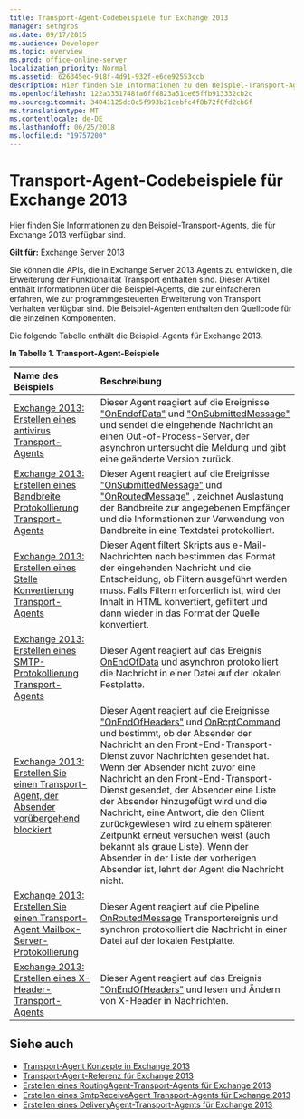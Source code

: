 ```yaml
---
title: Transport-Agent-Codebeispiele für Exchange 2013
manager: sethgros
ms.date: 09/17/2015
ms.audience: Developer
ms.topic: overview
ms.prod: office-online-server
localization_priority: Normal
ms.assetid: 626345ec-918f-4d91-932f-e6ce92553ccb
description: Hier finden Sie Informationen zu den Beispiel-Transport-Agents, die für Exchange 2013 verfügbar sind.
ms.openlocfilehash: 122a3351748fa6ffd823a51ce65ffb913332cb2c
ms.sourcegitcommit: 34041125dc8c5f993b21cebfc4f8b72f0fd2cb6f
ms.translationtype: MT
ms.contentlocale: de-DE
ms.lasthandoff: 06/25/2018
ms.locfileid: "19757200"
---
```

# <a name="transport-agent-code-samples-for-exchange-2013"></a>Transport-Agent-Codebeispiele für Exchange 2013

Hier finden Sie Informationen zu den Beispiel-Transport-Agents, die für Exchange 2013 verfügbar sind.
  
**Gilt für:** Exchange Server 2013
  
Sie können die APIs, die in Exchange Server 2013 Agents zu entwickeln, die Erweiterung der Funktionalität Transport enthalten sind. Dieser Artikel enthält Informationen über die Beispiel-Agents, die zur einfacheren erfahren, wie zur programmgesteuerten Erweiterung von Transport Verhalten verfügbar sind. Die Beispiel-Agenten enthalten den Quellcode für die einzelnen Komponenten. 
  
Die folgende Tabelle enthält die Beispiel-Agents für Exchange 2013.
  
**In Tabelle 1. Transport-Agent-Beispiele**

|**Name des Beispiels**|**Beschreibung**|
|:-----|:-----|
|[Exchange 2013: Erstellen eines antivirus Transport-Agents](http://code.msdn.microsoft.com/Exchange/Exchange-2013-Build-an-6e544269) <br/> |Dieser Agent reagiert auf die Ereignisse ["OnEndofData"](https://msdn.microsoft.com/library/Microsoft.Exchange.Data.Transport.Smtp.SmtpReceiveAgent.OnEndOfData.aspx) und ["OnSubmittedMessage"](https://msdn.microsoft.com/library/Microsoft.Exchange.Data.Transport.Routing.RoutingAgent.OnSubmittedMessage.aspx) und sendet die eingehende Nachricht an einen Out-of-Process-Server, der asynchron untersucht die Meldung und gibt eine geänderte Version zurück.  <br/> |
|[Exchange 2013: Erstellen eines Bandbreite Protokollierung Transport-Agents](http://code.msdn.microsoft.com/Exchange/Exchange-2013-Build-a-d61a4aaa) <br/> |Dieser Agent reagiert auf die Ereignisse ["OnSubmittedMessage"](https://msdn.microsoft.com/library/Microsoft.Exchange.Data.Transport.Routing.RoutingAgent.OnSubmittedMessage.aspx) und ["OnRoutedMessage"](https://msdn.microsoft.com/library/Microsoft.Exchange.Data.Transport.Routing.RoutingAgent.OnRoutedMessage.aspx) , zeichnet Auslastung der Bandbreite zur angegebenen Empfänger und die Informationen zur Verwendung von Bandbreite in eine Textdatei protokolliert.  <br/> |
|[Exchange 2013: Erstellen eines Stelle Konvertierung Transport-Agents](http://code.msdn.microsoft.com/Exchange/Exchange-2013-Build-a-body-ed36ecb0) <br/> |Dieser Agent filtert Skripts aus e-Mail-Nachrichten nach bestimmen das Format der eingehenden Nachricht und die Entscheidung, ob Filtern ausgeführt werden muss. Falls Filtern erforderlich ist, wird der Inhalt in HTML konvertiert, gefiltert und dann wieder in das Format der Quelle konvertiert.  <br/> |
|[Exchange 2013: Erstellen eines SMTP-Protokollierung Transport-Agents](http://code.msdn.microsoft.com/Exchange/Exchange-2013-Build-an-fc23dc33) <br/> |Dieser Agent reagiert auf das Ereignis [OnEndOfData](https://msdn.microsoft.com/library/Microsoft.Exchange.Data.Transport.Smtp.SmtpReceiveAgent.OnEndOfData.aspx) und asynchron protokolliert die Nachricht in einer Datei auf der lokalen Festplatte.  <br/> |
|[Exchange 2013: Erstellen Sie einen Transport-Agent, der Absender vorübergehend blockiert](http://code.msdn.microsoft.com/Exchange/Exchange-2013-Build-a-52a767d8) <br/> |Dieser Agent reagiert auf die Ereignisse ["OnEndOfHeaders"](https://msdn.microsoft.com/library/Microsoft.Exchange.Data.Transport.Smtp.SmtpReceiveAgent.OnEndOfHeaders.aspx) und [OnRcptCommand](https://msdn.microsoft.com/library/Microsoft.Exchange.Data.Transport.Smtp.SmtpReceiveAgent.OnRcptCommand.aspx) und bestimmt, ob der Absender der Nachricht an den Front-End-Transport-Dienst zuvor Nachrichten gesendet hat. Wenn der Absender nicht zuvor eine Nachricht an den Front-End-Transport-Dienst gesendet, der Absender eine Liste der Absender hinzugefügt wird und die Nachricht, eine Antwort, die den Client zurückgewiesen wird zu einem späteren Zeitpunkt erneut versuchen weist (auch bekannt als graue Liste). Wenn der Absender in der Liste der vorherigen Absender ist, lehnt der Agent die Nachricht nicht.  <br/> |
|[Exchange 2013: Erstellen Sie einen Transport-Agent Mailbox-Server-Protokollierung](http://code.msdn.microsoft.com/Exchange/Exchange-2013-Build-a-fc8632e5) <br/> |Dieser Agent reagiert auf die Pipeline [OnRoutedMessage](https://msdn.microsoft.com/library/Microsoft.Exchange.Data.Transport.Routing.RoutingAgent.OnRoutedMessage.aspx) Transportereignis und synchron protokolliert die Nachricht in einer Datei auf der lokalen Festplatte.  <br/> |
|[Exchange 2013: Erstellen eines X-Header-Transport-Agents](http://code.msdn.microsoft.com/Exchange/Exchange-2013-Build-an-32f62f5a) <br/> |Dieser Agent reagiert auf das Ereignis ["OnEndOfHeaders"](https://msdn.microsoft.com/library/Microsoft.Exchange.Data.Transport.Smtp.SmtpReceiveAgent.OnEndOfHeaders.aspx) und lesen und Ändern von X-Header in Nachrichten.  <br/> |
   
## <a name="see-also"></a>Siehe auch

- [Transport-Agent Konzepte in Exchange 2013](transport-agent-concepts-in-exchange-2013.md)    
- [Transport-Agent-Referenz für Exchange 2013](transport-agent-reference-for-exchange-2013.md)    
- [Erstellen eines RoutingAgent-Transport-Agents für Exchange 2013](how-to-create-a-routingagent-transport-agent-for-exchange-2013.md)   
- [Erstellen eines SmtpReceiveAgent Transport-Agents für Exchange 2013](how-to-create-an-smtpreceiveagent-transport-agent-for-exchange-2013.md)    
- [Erstellen eines DeliveryAgent-Transport-Agents für Exchange 2013](how-to-create-a-deliveryagent-transport-agent-for-exchange-2013.md)
    

